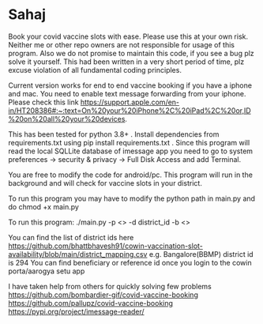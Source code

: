 # Sahaj
Book your covid vaccine slots with ease. Please use this at your own risk. Neither me or other repo owners are not responsible for usage of this program. Also we do not promise to maintain this code, if you see a bug plz solve it yourself. This had been written in a very short period of time, plz excuse violation of all fundamental coding principles.

Current version works for end to end vaccine booking if you have a iphone and mac. You need to enable text message forwarding from your iphone.
Please check this link https://support.apple.com/en-in/HT208386#:~:text=On%20your%20iPhone%2C%20iPad%2C%20or,ID%20on%20all%20your%20devices.

This has been tested for python 3.8+ . Install dependencies from requirements.txt using pip install requirements.txt . 
Since this program will read the local SQLLite database of imessage app you need to go to system preferences -> security & privacy -> Full Disk Access and add Terminal.


You are free to modify the code for android/pc. This program will run in the background and will check for vaccine slots in your district. 


To run this program you may have to modify the python path in main.py and do chmod +x main.py

To run this program:
./main.py -p <<Your registered mobile no>> -d district_id -b <<comma separated list of beneficiaries>>

  
  You can find the list of district ids here https://github.com/bhattbhavesh91/cowin-vaccination-slot-availability/blob/main/district_mapping.csv e.g. Bangalore(BBMP) district id is 294
  You can find beneficiary or reference id once you login to the cowin porta/aarogya setu app


I have taken help from others for quickly solving few problems
https://github.com/bombardier-gif/covid-vaccine-booking
https://github.com/pallupz/covid-vaccine-booking
https://pypi.org/project/imessage-reader/
